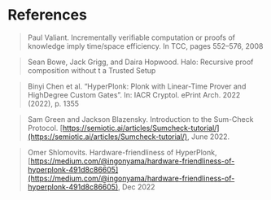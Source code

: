 # References

> Paul Valiant. Incrementally verifiable computation or proofs of knowledge imply time/space efficiency. In TCC, pages 552–576, 2008

> Sean Bowe, Jack Grigg, and Daira Hopwood. Halo: Recursive proof composition without t a Trusted Setup

> Binyi Chen et al. “HyperPlonk: Plonk with Linear-Time Prover and HighDegree Custom Gates”. In: IACR Cryptol. ePrint Arch. 2022 (2022), p. 1355

> Sam Green and Jackson Blazensky. Introduction to the Sum-Check Protocol. [https://semiotic.ai/articles/Sumcheck-tutorial/](https://semiotic.ai/articles/Sumcheck-tutorial/), June 2022.

> Omer Shlomovits. Hardware-friendliness of HyperPlonk, [https://medium.com/@ingonyama/hardware-friendliness-of-hyperplonk-491d8c86605](https://medium.com/@ingonyama/hardware-friendliness-of-hyperplonk-491d8c86605), Dec 2022
